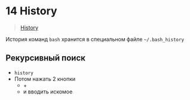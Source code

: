 # 14 History

> [History](https://ru.hexlet.io/courses/cli-basics/lessons/history/theory_unit)

История команд `bash` хранится в специальном файле `~/.bash_history`

## Рекурсивный поиск

- `history`
- Потом нажать 2 кнопки
  - <Ctlr> + <r> 
  - и вводить искомое
